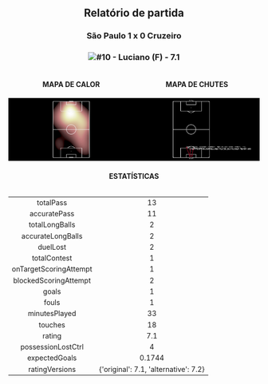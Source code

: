 <h2 style="text-align: center;">Relatório de partida</h3>

<h3 style="text-align: center;">São Paulo 1 x 0 Cruzeiro</h3>

<h3 style="text-align: center;"><img src="https://api.sofascore.com/api/v1/player/282557/image">#10 - Luciano (F) - 7.1</h3>

<div style="text-align: left; display: grid; grid-template-columns: 1fr 1fr;">
  <div>
    <h4 style="text-align: center;">MAPA DE CALOR</h3>
    <img src=../players/heatmaps/11067295_282557.png>
</div>
  <div>
    <h4 style="text-align: center;">MAPA DE CHUTES</h3>
    <img src=../players/shotmaps/11067295_282557.png>
  </div>
</div>

<h4 style="text-align: center;">ESTATÍSTICAS</h3>
<div style="text-align: center; display: grid; grid-template-columns: 1fr;">
  <div>
    <table>
        <tr>
            <td>totalPass
            </td>
            <td>13
            </td>
        </tr><tr>
            <td>accuratePass
            </td>
            <td>11
            </td>
        </tr><tr>
            <td>totalLongBalls
            </td>
            <td>2
            </td>
        </tr><tr>
            <td>accurateLongBalls
            </td>
            <td>2
            </td>
        </tr><tr>
            <td>duelLost
            </td>
            <td>2
            </td>
        </tr><tr>
            <td>totalContest
            </td>
            <td>1
            </td>
        </tr><tr>
            <td>onTargetScoringAttempt
            </td>
            <td>1
            </td>
        </tr><tr>
            <td>blockedScoringAttempt
            </td>
            <td>2
            </td>
        </tr><tr>
            <td>goals
            </td>
            <td>1
            </td>
        </tr><tr>
            <td>fouls
            </td>
            <td>1
            </td>
        </tr><tr>
            <td>minutesPlayed
            </td>
            <td>33
            </td>
        </tr><tr>
            <td>touches
            </td>
            <td>18
            </td>
        </tr><tr>
            <td>rating
            </td>
            <td>7.1
            </td>
        </tr><tr>
            <td>possessionLostCtrl
            </td>
            <td>4
            </td>
        </tr><tr>
            <td>expectedGoals
            </td>
            <td>0.1744
            </td>
        </tr><tr>
            <td>ratingVersions
            </td>
            <td>{'original': 7.1, 'alternative': 7.2}
            </td>
        </tr>
        </table>
</div>